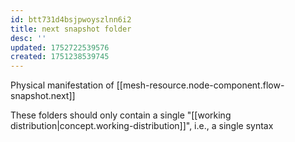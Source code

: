 ```yaml
---
id: btt731d4bsjpwoyszlnn6i2
title: next snapshot folder
desc: ''
updated: 1752722539576
created: 1751238539745
---
```


Physical manifestation of [[mesh-resource.node-component.flow-snapshot.next]]

These folders should only contain a single "[[working distribution|concept.working-distribution]]", i.e., a single syntax
